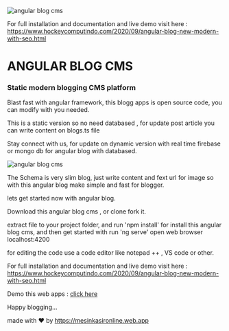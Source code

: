 ![angular blog cms](https://a.fsdn.com/con/app/proj/angularapp/screenshots/Screenshot_2020-09-23%20Angular%20Blog.jpg/max/max/1)

For full installation and documentation and live demo visit here :
https://www.hockeycomputindo.com/2020/09/angular-blog-new-modern-with-seo.html

# ANGULAR BLOG CMS

### Static modern blogging CMS platform

Blast fast with angular framework, this blogg apps is open source code, you can modify with you needed.

This is a static version so no need databased , for update post article you can write content on blogs.ts file

Stay connect with us, for update on dynamic version with real time firebase or mongo db for angular blog with databased.

![angular blog cms](https://a.fsdn.com/con/app/proj/angularapp/screenshots/Screenshot_2020-09-23%20Angular%20Blog.png/max/max/1)

The Schema is very slim blog, just write content and fext url for image so with this angular blog make simple and fast for blogger.

lets get started now with angular blog.

Download this angular blog cms , or clone fork it.

extract file to your project folder, and run 'npm install' for install this angular blog cms, and then get started with run 'ng serve' open web browser localhost:4200

for editing the code use a code editor like notepad ++ , VS code or other.

For full installation and documentation and live demo visit here :
https://www.hockeycomputindo.com/2020/09/angular-blog-new-modern-with-seo.html

Demo this web apps : [click here](https://ng-build.web.app/)

Happy blogging...


made with ❤ by https://mesinkasironline.web.app
